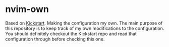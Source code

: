 # nvim-own
Based on [Kickstart](https://github.com/nvim-lua/kickstart.nvim). Making the configuration my own.
The main purpose of this repository is to keep track of my own modifications to the configuration.
You should definitely checkout the Kickstart repo and read that configuration through before
checking this one.

